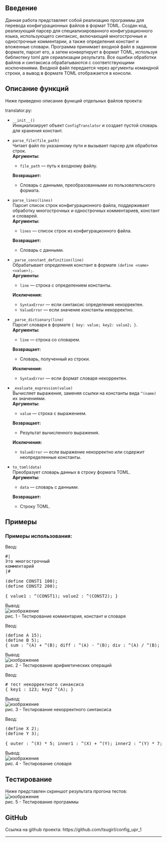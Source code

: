 <h2>Введение</h2>
Данная работа представляет собой реализацию программы для перевода конфигурационных файлов в формат TOML. Создан код, реализующий парсер для специализированного конфигурационного языка, использующего синтаксис, включающий многострочные и однострочные комментарии, а также определения констант и вложенные словари. Программа принимает входной файл в заданном формате, парсит его, а затем конвертирует в формат TOML, используя библиотеку toml для сериализации результата. Все ошибки обработки файлов и синтаксиса обрабатываются с соответствующими исключениями. Входной файл передается через аргументы командной строки, а вывод в формате TOML отображается в консоли.
<h2>Описание функций</h2>
Ниже приведено описание функций отдельных файлов проекта:

translator.py:
* `__init__()`  
  Инициализирует объект `ConfigTranslator` и создает пустой словарь для хранения констант.

* `parse_file(file_path)`  
  Читает файл по указанному пути и вызывает парсер для обработки строк.  
  **Аргументы:**  
  - `file_path` — путь к входному файлу.
  
  **Возвращает:**  
  - Словарь с данными, преобразованными из пользовательского формата.

* `parse_lines(lines)`  
  Парсит список строк конфигурационного файла, поддерживает обработку многострочных и однострочных комментариев, констант и словарей.  
  **Аргументы:**  
  - `lines` — список строк из конфигурационного файла.
   
  **Возвращает:**  
  - Словарь с данными.

* `_parse_constant_definition(line)`  
  Обрабатывает определения констант в формате `(define <name> <value>);`.  
  **Аргументы:**  
  - `line` — строка с определением константы.
  
  **Исключения:**  
  - `SyntaxError` — если синтаксис определения некорректен.  
  - `ValueError` — если значение константы некорректно.

* `_parse_dictionary(line)`  
  Парсит словари в формате `{ key: value; key2: value2; }`.  
  **Аргументы:**  
  - `line` — строка со словарем.
   
  **Возвращает:**  
  - Словарь, полученный из строки.
  
  **Исключения:**  
  - `SyntaxError` — если формат словаря некорректен.

* `_evaluate_expression(value)`  
  Вычисляет выражения, заменяя ссылки на константы вида `^(name)` их значениями.  
  **Аргументы:**  
  - `value` — строка с выражением.
  
  **Возвращает:**  
  - Результат вычисленного выражения.
  
  **Исключения:**  
  - `ValueError` — если выражение некорректно или содержит неопределенные константы.

* `to_toml(data)`  
  Преобразует словарь данных в строку формата TOML.  
  **Аргументы:**  
  - `data` — словарь с данными.
  
  **Возвращает:**  
  - Строку TOML.
<h2>Примеры</h2>

<h3>Примеры использования:</h3>
Ввод:

<pre>#| 
Это многострочный 
комментарий
|#

(define CONST1 100);
(define CONST2 200);

{ value1 : ^(CONST1); value2 : ^(CONST2); }
</pre>
Вывод:<br>
![изображение](https://github.com/user-attachments/assets/d30b2f95-87a5-4972-b26d-546763290f6d)
<br>рис. 1 - Тестирование комментария, констант и словаря<br>

Ввод:
<pre>
(define A 15);
(define B 5);
{ sum : ^(A) + ^(B); diff : ^(A) - ^(B); div : ^(A) / ^(B); mul : ^(A) * ^(B); }
</pre>
Вывод:<br>
![изображение](https://github.com/user-attachments/assets/da1a0aa6-32e2-42b3-bb19-592d770ebf3e)
<br>рис. 2 - Тестирование арифметических операций<br>

Ввод:
<pre>
# тест некорректного синаксиса
{ key1 : 123; key2 ^(A); }
</pre>
Вывод:<br>
![изображение](https://github.com/user-attachments/assets/600bcefd-c780-432e-8bed-3c027f744618)
<br>рис. 3 - Тестирование некорректного синтаксиса<br>

Ввод:
<pre>
(define X 2);
(define Y 3);

{ outer : ^(X) * 5; inner1 : ^(X) + ^(Y); inner2 : ^(Y) * 7; }
</pre>
Вывод:<br>
![изображение](https://github.com/user-attachments/assets/496882e7-1181-42fb-89e5-d13d34c020d0)
<br>рис. 4 - Тестирование словаря<br>

<h2>Тестирование</h2>

Ниже представлен скриншот результата прогона тестов:<br>
![изображение](https://github.com/user-attachments/assets/194bdc73-d2ee-4908-abf1-567f229cf764)
<br>рис. 5 - Тестирование программы<br>

<h2>GitHub</h2>
Ссылка на github проекта:
https://github.com/tsugirl/config_upr_1

****
